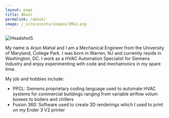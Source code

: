 ```yaml
---
layout: page
title: About 
permalink: /about/
image: /_site/assets/images/IMG2.png
---
```


![Headshot5](/_site/assets/images/IMG2.png)

My name is Arjun Mahal and I am a Mechanical Engineer from the University of Maryland, College Park. I was born in Warren, NJ and currently reside in Washington, DC. I work as a HVAC Automation Specialist for Siemens Industry and enjoy experimenting with code and mechatronics in my spare time. 

My job and hobbies include:
- PPCL: Siemens proprietary coding language used to automate HVAC systems for commercial buildings     ranging from variable airlfow volum boxees to boilers and chillers 
- Fusion 360: Software used to create 3D renderings which I used to print on my Ender 3 V2 printer

